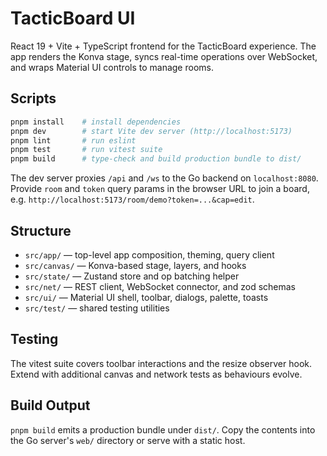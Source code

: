 # TacticBoard UI

React 19 + Vite + TypeScript frontend for the TacticBoard experience. The app renders the Konva stage, syncs real-time operations over WebSocket, and wraps Material UI controls to manage rooms.

## Scripts

```bash
pnpm install    # install dependencies
pnpm dev        # start Vite dev server (http://localhost:5173)
pnpm lint       # run eslint
pnpm test       # run vitest suite
pnpm build      # type-check and build production bundle to dist/
```

The dev server proxies `/api` and `/ws` to the Go backend on `localhost:8080`. Provide `room` and `token` query params in the browser URL to join a board, e.g. `http://localhost:5173/room/demo?token=...&cap=edit`.

## Structure

- `src/app/` — top-level app composition, theming, query client
- `src/canvas/` — Konva-based stage, layers, and hooks
- `src/state/` — Zustand store and op batching helper
- `src/net/` — REST client, WebSocket connector, and zod schemas
- `src/ui/` — Material UI shell, toolbar, dialogs, palette, toasts
- `src/test/` — shared testing utilities

## Testing

The vitest suite covers toolbar interactions and the resize observer hook. Extend with additional canvas and network tests as behaviours evolve.

## Build Output

`pnpm build` emits a production bundle under `dist/`. Copy the contents into the Go server's `web/` directory or serve with a static host.
